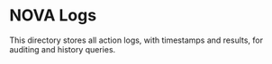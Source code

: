 # NOVA Logs

This directory stores all action logs, with timestamps and results, for auditing and history queries. 